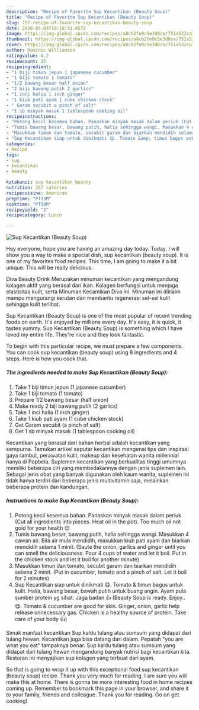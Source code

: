 ```yaml
---
description: "Recipe of Favorite Sup Kecantikan (Beauty Soup)"
title: "Recipe of Favorite Sup Kecantikan (Beauty Soup)"
slug: 727-recipe-of-favorite-sup-kecantikan-beauty-soup
date: 2020-05-03T19:18:51.057Z
image: https://img-global.cpcdn.com/recipes/a8cb2fe0c5e3d8ce/751x532cq70/sup-kecantikan-beauty-soup-recipe-main-photo.jpg
thumbnail: https://img-global.cpcdn.com/recipes/a8cb2fe0c5e3d8ce/751x532cq70/sup-kecantikan-beauty-soup-recipe-main-photo.jpg
cover: https://img-global.cpcdn.com/recipes/a8cb2fe0c5e3d8ce/751x532cq70/sup-kecantikan-beauty-soup-recipe-main-photo.jpg
author: Dominic Williamson
ratingvalue: 4.2
reviewcount: 15
recipeingredient:
- "1 biji timun jepun 1 japanese cucumber"
- "1 biji tomato 1 tomato"
- "1/2 bawang besar half onion"
- "2 biji bawang putih 2 garlics"
- "1 inci halia 1 inch ginger"
- "1 kiub pati ayam 1 cube chicken stock"
- " Garam secubit a pinch of salt"
- "1 sb minyak masak 1 tablespoon cooking oil"
recipeinstructions:
- "Potong kecil kesemua bahan. Panaskan minyak masak dalam periuk (Cut all ingredients into pieces. Heat oil in the pot). Too much oil not goid for your health 😊"
- "Tumis bawang besar, bawang putih, halia sehingga wangi. Masukkan 4 cawan air. Bila air mula mendidih, masukkan kiub pati ayam dan biarkan mendidih selama 1 minit. (Saute the onion, garlics and ginger until you can smell the deliciousness. Pour 4 cups of water and let it boil. Put in the chicken stock and let it boil for another minute)"
- "Masukkan timun dan tomato, secubit garam dan biarkan mendidih selama 2 minit. (Put in cucumber, tomato and a pinch of salt. Let it boil for 2 minutes)"
- "Sup Kecantikan siap untuk dinikmati 😋. Tomato &amp; timun bagus untuk kulit. Halia, bawang besar, bawah putih untuk buang angin. Ayam pula sumber protein yg sihat. Jaga badan 👍 (Beauty Soup is ready. Enjoy.. 😋. Tomato &amp; cucumber are good for skin. Ginger, onion, garlic help release unnecessary gas. Chicken is a healthy source of protein. Take care of your body 👍)"
categories:
- Recipe
tags:
- sup
- kecantikan
- beauty

katakunci: sup kecantikan beauty 
nutrition: 287 calories
recipecuisine: American
preptime: "PT33M"
cooktime: "PT38M"
recipeyield: "2"
recipecategory: Lunch

---
```



![Sup Kecantikan (Beauty Soup)](https://img-global.cpcdn.com/recipes/a8cb2fe0c5e3d8ce/751x532cq70/sup-kecantikan-beauty-soup-recipe-main-photo.jpg)

Hey everyone, hope you are having an amazing day today. Today, I will show you a way to make a special dish, sup kecantikan (beauty soup). It is one of my favorites food recipes. This time, I am going to make it a bit unique. This will be really delicious.

Diva Beauty Drink Merupakan minuman kecantikan yang mengandung kolagen aktif yang berasal dari ikan. Kolagen berfungsi untuk menjaga elastisitas kulit, serta Minuman Kecantikan Diva ini. Minuman ini diklaim mampu mengurangi kerutan dan membantu regenerasi sel-sel kulit sehingga kulit terlihat.

Sup Kecantikan (Beauty Soup) is one of the most popular of recent trending foods on earth. It's enjoyed by millions every day. It's easy, it is quick, it tastes yummy. Sup Kecantikan (Beauty Soup) is something which I have loved my entire life. They're nice and they look fantastic.


To begin with this particular recipe, we must prepare a few components. You can cook sup kecantikan (beauty soup) using 8 ingredients and 4 steps. Here is how you cook that.

<!--inarticleads1-->

##### The ingredients needed to make Sup Kecantikan (Beauty Soup):

1. Take 1 biji timun jepun (1 japanese cucumber)
1. Take 1 biji tomato (1 tomato)
1. Prepare 1/2 bawang besar (half onion)
1. Make ready 2 biji bawang putih (2 garlics)
1. Take 1 inci halia (1 inch ginger)
1. Take 1 kiub pati ayam (1 cube chicken stock)
1. Get  Garam secubit (a pinch of salt)
1. Get 1 sb minyak masak (1 tablespoon cooking oil)


Kecantikan yang berasal dari bahan herbal adalah kecantikan yang sempurna. Temukan artikel seputar kecantikan mengenai tips dan inspirasi gaya rambut, perawatan kulit, makeup dan kesehatan wanita millennial hanya di Popbela. Suplemen kecantikan yang berkualitas tinggi umumnya memiliki beberapa ciri yang membedakannya dengan jenis suplemen lain. Sebagai jenis obat yang banyak digunakan oleh kaum wanita, suplemen ini tidak hanya terdiri dari beberapa jenis multivitamin saja, melainkan beberapa protein dan kandungan. 

<!--inarticleads2-->

##### Instructions to make Sup Kecantikan (Beauty Soup):

1. Potong kecil kesemua bahan. Panaskan minyak masak dalam periuk (Cut all ingredients into pieces. Heat oil in the pot). Too much oil not goid for your health 😊
1. Tumis bawang besar, bawang putih, halia sehingga wangi. Masukkan 4 cawan air. Bila air mula mendidih, masukkan kiub pati ayam dan biarkan mendidih selama 1 minit. (Saute the onion, garlics and ginger until you can smell the deliciousness. Pour 4 cups of water and let it boil. Put in the chicken stock and let it boil for another minute)
1. Masukkan timun dan tomato, secubit garam dan biarkan mendidih selama 2 minit. (Put in cucumber, tomato and a pinch of salt. Let it boil for 2 minutes)
1. Sup Kecantikan siap untuk dinikmati 😋. Tomato &amp; timun bagus untuk kulit. Halia, bawang besar, bawah putih untuk buang angin. Ayam pula sumber protein yg sihat. Jaga badan 👍 (Beauty Soup is ready. Enjoy.. 😋. Tomato &amp; cucumber are good for skin. Ginger, onion, garlic help release unnecessary gas. Chicken is a healthy source of protein. Take care of your body 👍)


Simak manfaat kecantikan Sup kaldu tulang atau sumsum yang didapat dari tulang hewan. Kecantikan juga bisa datang dari dalam. Pepatah &#34;you are what you eat&#34; tampaknya benar. Sup kaldu tulang atau sumsum yang didapat dari tulang hewan mengandung banyak nutrisi bagi kecantikan kita. Restoran ini menyajikan sup kolagen yang terbuat dari ayam. 

So that is going to wrap it up with this exceptional food sup kecantikan (beauty soup) recipe. Thank you very much for reading. I am sure you will make this at home. There is gonna be more interesting food in home recipes coming up. Remember to bookmark this page in your browser, and share it to your family, friends and colleague. Thank you for reading. Go on get cooking!
